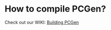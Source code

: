 How to compile PCGen?
=====================

Check out our WIKI: [Building PCGen](http://159.203.101.162/w/index.php/Building_PCGen)

